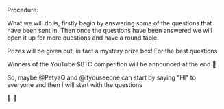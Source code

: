 Procedure:

What we will do is, firstly begin by answering some of the questions that have been sent in. Then once the questions have been answered we will open it up for more questions and have a round table. 

Prizes will be given out, in fact a mystery prize box! For the best questions 

Winners of the YouTube $BTC competition will be announced at the end 🎁 

So, maybe @PetyaQ  and @ifyouseeone  can start by saying "HI" to everyone and then I will start with the questions 

👋 👋